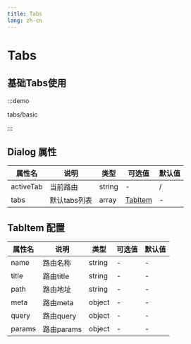 ```yaml
---
title: Tabs
lang: zh-cn
---
```

# Tabs

## 基础Tabs使用

:::demo

tabs/basic

:::

## Dialog 属性

| 属性名    | 说明                         | 类型                     | 可选值                             | 默认值 |
| --------- | ---------------------------- | ------------------------ | ---------------------------------- | ------ |
| activeTab | 当前路由               | string                   | -                                  | /      |
| tabs | 默认tabs列表 | array | [TabItem](./tabs#TabItem-配置) | - |

## TabItem 配置

| 属性名    | 说明     | 类型     | 可选值      | 默认值    |
| ------------------------- | --------------------------------------------------------------------------------------------------------------------------------------------------------------------------------------------------------------------------------------------------------------------------- | --------------------------------------------------- | --------------------------------------------------- | ----------------------------------------------------|
| name | 路由名称 | string | -  | - |
| title | 路由title | string | -  | - |
| path | 路由地址 | string | -  | - |
| meta | 路由meta | object | -  | - |
| query | 路由query | object | -  | - |
| params | 路由params | object | -  | - |